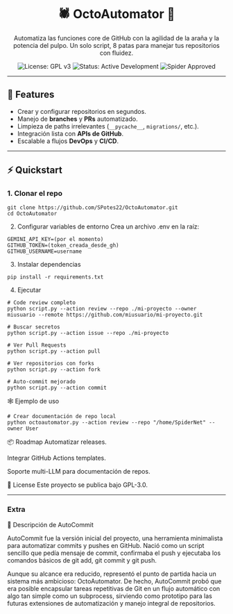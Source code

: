 <h1 align="center">🕷️ OctoAutomator 🐙</h1>

<p align="center">
Automatiza las funciones core de GitHub con la agilidad de la araña y la potencia del pulpo.  
Un solo script, 8 patas para manejar tus repositorios con fluidez.  
</p>

<p align="center">
  <img src="https://img.shields.io/badge/License-GPLv3-blue.svg" alt="License: GPL v3">
  <img src="https://img.shields.io/badge/Status-Active_Development-brightgreen.svg" alt="Status: Active Development">
  <img src="https://img.shields.io/badge/Spider-Approved-black.svg?logo=github" alt="Spider Approved">
</p>

---

## 🚀 Features
- Crear y configurar repositorios en segundos.  
- Manejo de **branches** y **PRs** automatizado.  
- Limpieza de paths irrelevantes (`__pycache__`, `migrations/`, etc.).  
- Integración lista con **APIs de GitHub**.  
- Escalable a flujos **DevOps** y **CI/CD**.  

---

## ⚡ Quickstart

### 1. Clonar el repo
```
git clone https://github.com/SPotes22/OctoAutomator.git
cd OctoAutomator
```

2. Configurar variables de entorno
Crea un archivo .env en la raíz:

```
GEMINI_API_KEY=(por el momento)
GITHUB_TOKEN=(token_creada_desde_gh)
GITHUB_USERNAME=username
```

3. Instalar dependencias
   
```
pip install -r requirements.txt
```

4. Ejecutar
   
```
# Code review completo
python script.py --action review --repo ./mi-proyecto --owner miusuario --remote https://github.com/miusuario/mi-proyecto.git

# Buscar secretos
python script.py --action issue --repo ./mi-proyecto

# Ver Pull Requests
python script.py --action pull

# Ver repositorios con forks
python script.py --action fork

# Auto-commit mejorado
python script.py --action commit
```

🕸️ Ejemplo de uso

```
# Crear documentación de repo local
python octoautomator.py --action review --repo "/home/SpiderNet" --owner User
```

📦 Roadmap
 Automatizar releases.

 Integrar GitHub Actions templates.

 Soporte multi-LLM para documentación de repos.

🧩 License
Este proyecto se publica bajo GPL-3.0.

---
### Extra
📜 Descripción de AutoCommit

AutoCommit fue la versión inicial del proyecto, una herramienta minimalista para automatizar commits y pushes en GitHub.
Nació como un script sencillo que pedía mensaje de commit, confirmaba el push y ejecutaba los comandos básicos de git add, git commit y git push.

Aunque su alcance era reducido, representó el punto de partida hacia un sistema más ambicioso: OctoAutomator.
De hecho, AutoCommit probó que era posible encapsular tareas repetitivas de Git en un flujo automático con algo tan simple como un subprocess, sirviendo como prototipo para las futuras extensiones de automatización y manejo integral de repositorios.